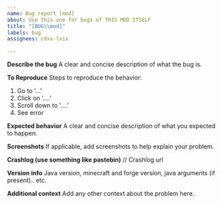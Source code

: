 ```yaml
---
name: Bug report [mod]
about: Use this one for bugs of THIS MOD ITSELF
title: "[BUG\\mod]"
labels: bug
assignees: cdxx-lxix

---
```


**Describe the bug**
A clear and concise description of what the bug is.

**To Reproduce**
Steps to reproduce the behavior:
1. Go to '...'
2. Click on '....'
3. Scroll down to '....'
4. See error

**Expected behavior**
A clear and concise description of what you expected to happen.

**Screenshots**
If applicable, add screenshots to help explain your problem.

**Crashlog (use something like pastebin)**
// Crashlog url

**Version info**
Java version, minecraft and forge version, java arguments (if present).. etc.

**Additional context**
Add any other context about the problem here.
